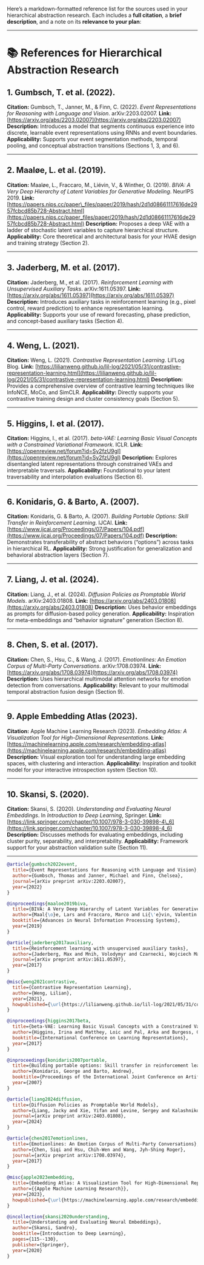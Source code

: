 Here’s a markdown-formatted reference list for the sources used in your hierarchical abstraction research. Each includes a **full citation**, a **brief description**, and a note on its **relevance to your plan**:

---

# 📚 **References for Hierarchical Abstraction Research**

## 1. **Gumbsch, T. et al. (2022).**

**Citation:**
Gumbsch, T., Janner, M., & Finn, C. (2022). *Event Representations for Reasoning with Language and Vision*. arXiv:2203.02007.
**Link:** [https://arxiv.org/abs/2203.02007](https://arxiv.org/abs/2203.02007)
**Description:** Introduces a model that segments continuous experience into discrete, learnable event representations using RNNs and event boundaries.
**Applicability:** Supports your event segmentation methods, temporal pooling, and conceptual abstraction transitions (Sections 1, 3, and 6).

---

## 2. **Maaløe, L. et al. (2019).**

**Citation:**
Maaløe, L., Fraccaro, M., Liévin, V., & Winther, O. (2019). *BIVA: A Very Deep Hierarchy of Latent Variables for Generative Modeling*. NeurIPS 2019.
**Link:** [https://papers.nips.cc/paper\_files/paper/2019/hash/2d1d08661117616de2957fcbcd85b728-Abstract.html](https://papers.nips.cc/paper_files/paper/2019/hash/2d1d08661117616de2957fcbcd85b728-Abstract.html)
**Description:** Proposes a deep VAE with a ladder of stochastic latent variables to capture hierarchical structure.
**Applicability:** Core theoretical and architectural basis for your HVAE design and training strategy (Section 2).

---

## 3. **Jaderberg, M. et al. (2017).**

**Citation:**
Jaderberg, M., et al. (2017). *Reinforcement Learning with Unsupervised Auxiliary Tasks*. arXiv:1611.05397.
**Link:** [https://arxiv.org/abs/1611.05397](https://arxiv.org/abs/1611.05397)
**Description:** Introduces auxiliary tasks in reinforcement learning (e.g., pixel control, reward prediction) to enhance representation learning.
**Applicability:** Supports your use of reward forecasting, phase prediction, and concept-based auxiliary tasks (Section 4).

---

## 4. **Weng, L. (2021).**

**Citation:**
Weng, L. (2021). *Contrastive Representation Learning*. Lil'Log Blog.
**Link:** [https://lilianweng.github.io/lil-log/2021/05/31/contrastive-representation-learning.html](https://lilianweng.github.io/lil-log/2021/05/31/contrastive-representation-learning.html)
**Description:** Provides a comprehensive overview of contrastive learning techniques like InfoNCE, MoCo, and SimCLR.
**Applicability:** Directly supports your contrastive training design and cluster consistency goals (Section 5).

---

## 5. **Higgins, I. et al. (2017).**

**Citation:**
Higgins, I., et al. (2017). *beta-VAE: Learning Basic Visual Concepts with a Constrained Variational Framework*. ICLR.
**Link:** [https://openreview.net/forum?id=Sy2fzU9gl](https://openreview.net/forum?id=Sy2fzU9gl)
**Description:** Explores disentangled latent representations through constrained VAEs and interpretable traversals.
**Applicability:** Foundational to your latent traversability and interpolation evaluations (Section 6).

---

## 6. **Konidaris, G. & Barto, A. (2007).**

**Citation:**
Konidaris, G. & Barto, A. (2007). *Building Portable Options: Skill Transfer in Reinforcement Learning*. IJCAI.
**Link:** [https://www.ijcai.org/Proceedings/07/Papers/104.pdf](https://www.ijcai.org/Proceedings/07/Papers/104.pdf)
**Description:** Demonstrates transferability of abstract behaviors (“options”) across tasks in hierarchical RL.
**Applicability:** Strong justification for generalization and behavioral abstraction layers (Section 7).

---

## 7. **Liang, J. et al. (2024).**

**Citation:**
Liang, J., et al. (2024). *Diffusion Policies as Promptable World Models*. arXiv:2403.01808.
**Link:** [https://arxiv.org/abs/2403.01808](https://arxiv.org/abs/2403.01808)
**Description:** Uses behavior embeddings as prompts for diffusion-based policy generation.
**Applicability:** Inspiration for meta-embeddings and “behavior signature” generation (Section 8).

---

## 8. **Chen, S. et al. (2017).**

**Citation:**
Chen, S., Hsu, C., & Wang, J. (2017). *Emotionlines: An Emotion Corpus of Multi-Party Conversations*. arXiv:1708.03974.
**Link:** [https://arxiv.org/abs/1708.03974](https://arxiv.org/abs/1708.03974)
**Description:** Uses hierarchical multimodal attention networks for emotion detection from conversations.
**Applicability:** Relevant to your multimodal temporal abstraction fusion design (Section 9).

---

## 9. **Apple Embedding Atlas (2023).**

**Citation:**
Apple Machine Learning Research (2023). *Embedding Atlas: A Visualization Tool for High-Dimensional Representations*.
**Link:** [https://machinelearning.apple.com/research/embedding-atlas](https://machinelearning.apple.com/research/embedding-atlas)
**Description:** Visual exploration tool for understanding large embedding spaces, with clustering and interaction.
**Applicability:** Inspiration and toolkit model for your interactive introspection system (Section 10).

---

## 10. **Skansi, S. (2020).**

**Citation:**
Skansi, S. (2020). *Understanding and Evaluating Neural Embeddings*. In *Introduction to Deep Learning*, Springer.
**Link:** [https://link.springer.com/chapter/10.1007/978-3-030-39898-4\_6](https://link.springer.com/chapter/10.1007/978-3-030-39898-4_6)
**Description:** Discusses methods for evaluating embeddings, including cluster purity, separability, and interpretability.
**Applicability:** Framework support for your abstraction validation suite (Section 11).

---


```bibtex
@article{gumbsch2022event,
  title={Event Representations for Reasoning with Language and Vision},
  author={Gumbsch, Thomas and Janner, Michael and Finn, Chelsea},
  journal={arXiv preprint arXiv:2203.02007},
  year={2022}
}

@inproceedings{maaloe2019biva,
  title={BIVA: A Very Deep Hierarchy of Latent Variables for Generative Modeling},
  author={Maal{\o}e, Lars and Fraccaro, Marco and Li{\'e}vin, Valentin and Winther, Ole},
  booktitle={Advances in Neural Information Processing Systems},
  year={2019}
}

@article{jaderberg2017auxiliary,
  title={Reinforcement learning with unsupervised auxiliary tasks},
  author={Jaderberg, Max and Mnih, Volodymyr and Czarnecki, Wojciech Marian and Schaul, Tom and Leibo, Joel Z and Silver, David and Kavukcuoglu, Koray},
  journal={arXiv preprint arXiv:1611.05397},
  year={2017}
}

@misc{weng2021contrastive,
  title={Contrastive Representation Learning},
  author={Weng, Lilian},
  year={2021},
  howpublished={\url{https://lilianweng.github.io/lil-log/2021/05/31/contrastive-representation-learning.html}}
}

@inproceedings{higgins2017beta,
  title={beta-VAE: Learning Basic Visual Concepts with a Constrained Variational Framework},
  author={Higgins, Irina and Matthey, Loic and Pal, Arka and Burgess, Christopher P and Glorot, Xavier and Botvinick, Matthew and Mohamed, Shakir and Lerchner, Alexander},
  booktitle={International Conference on Learning Representations},
  year={2017}
}

@inproceedings{konidaris2007portable,
  title={Building portable options: Skill transfer in reinforcement learning},
  author={Konidaris, George and Barto, Andrew},
  booktitle={Proceedings of the International Joint Conference on Artificial Intelligence (IJCAI)},
  year={2007}
}

@article{liang2024diffusion,
  title={Diffusion Policies as Promptable World Models},
  author={Liang, Jacky and Xie, Yifan and Levine, Sergey and Kalashnikov, Dmitry and Driess, Danny},
  journal={arXiv preprint arXiv:2403.01808},
  year={2024}
}

@article{chen2017emotionlines,
  title={Emotionlines: An Emotion Corpus of Multi-Party Conversations},
  author={Chen, Siqi and Hsu, Chih-Wen and Wang, Jyh-Shing Roger},
  journal={arXiv preprint arXiv:1708.03974},
  year={2017}
}

@misc{apple2023embedding,
  title={Embedding Atlas: A Visualization Tool for High-Dimensional Representations},
  author={{Apple Machine Learning Research}},
  year={2023},
  howpublished={\url{https://machinelearning.apple.com/research/embedding-atlas}}
}

@incollection{skansi2020understanding,
  title={Understanding and Evaluating Neural Embeddings},
  author={Skansi, Sandro},
  booktitle={Introduction to Deep Learning},
  pages={115--130},
  publisher={Springer},
  year={2020}
}
```